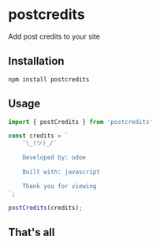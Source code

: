 # postcredits
Add post credits to your site

## Installation

`npm install postcredits`

## Usage

```js
import { postCredits } from 'postcredits'

const credits = `
    ¯\_(ツ)_/¯

    Developed by: odoe

    Built with: javascript

    Thank you for viewing
`;

postCredits(credits);
```

## That's all

